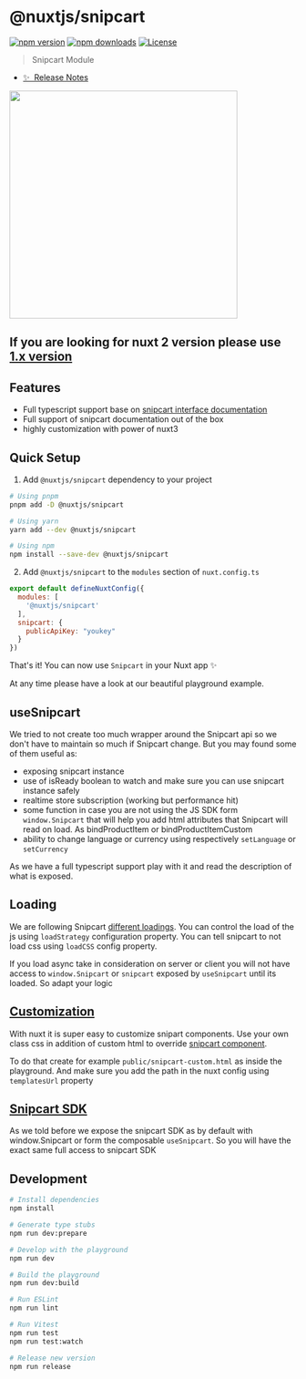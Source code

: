 # @nuxtjs/snipcart

[![npm version][npm-version-src]][npm-version-href]
[![npm downloads][npm-downloads-src]][npm-downloads-href]
[![License][license-src]][license-href]


> Snipcart Module

- [✨ &nbsp;Release Notes](/CHANGELOG.md)

<img src="https://user-images.githubusercontent.com/11556276/216852510-d80ebd68-c93d-4f0a-9495-f0400fc10d51.png" width="400" />

## If you are looking for nuxt 2 version please use [1.x version](https://github.com/nuxt-community/snipcart-module/blob/master/README.md)

## Features

- Full typescript support base on [snipcart interface documentation](https://docs.snipcart.com/v3/sdk/reference)
- Full support of snipcart documentation out of the box
- highly customization with power of nuxt3

## Quick Setup

1. Add `@nuxtjs/snipcart` dependency to your project

```bash
# Using pnpm
pnpm add -D @nuxtjs/snipcart

# Using yarn
yarn add --dev @nuxtjs/snipcart

# Using npm
npm install --save-dev @nuxtjs/snipcart
```

2. Add `@nuxtjs/snipcart` to the `modules` section of `nuxt.config.ts`

```js
export default defineNuxtConfig({
  modules: [
    '@nuxtjs/snipcart'
  ],
  snipcart: {
    publicApiKey: "youkey"
  }
})
```

That's it! You can now use `Snipcart` in your Nuxt app ✨

At any time please have a look at our beautiful playground example.


## useSnipcart

We tried to not create too much wrapper around the Snipcart api so we don't have to maintain so much if Snipcart change. But you may found some of them useful as:
- exposing snipcart instance
- use of isReady boolean to watch and make sure you can use snipcart instance safely
- realtime store subscription (working but performance hit) 
- some function in case you are not using the JS SDK form `window.Snipcart` that will help you add html attributes that Snipcart will read on load. As bindProductItem or bindProductItemCustom
- ability to change language or currency using respectively `setLanguage` or `setCurrency`

As we have a full typescript support play with it and read the description of what is exposed.

## Loading

We are following Snipcart [different loadings](https://docs.snipcart.com/v3/setup/installation). You can control the load of the js using `loadStrategy` configuration property. You can tell snipcart to not load css using `loadCSS` config property.

If you load async take in consideration on server or client you will not have access to `window.Snipcart` or `snipcart` exposed by `useSnipcart` until its loaded. So adapt your logic

## [Customization](https://docs.snipcart.com/v3/setup/customization)

With nuxt it is super easy to customize snipart components. Use your own class css in addition of custom html to override [snipcart component](https://docs.snipcart.com/v3/themes/default/reference).

To do that create for example `public/snipcart-custom.html` as inside the playground. And make sure you add the path in the nuxt config using `templatesUrl` property

## [Snipcart SDK](https://docs.snipcart.com/v3/sdk/basics)

As we told before we expose the snipcart SDK as by default with window.Snipcart or form the composable `useSnipcart`. So you will have the exact same full access to snipcart SDK

## Development

```bash
# Install dependencies
npm install

# Generate type stubs
npm run dev:prepare

# Develop with the playground
npm run dev

# Build the playground
npm run dev:build

# Run ESLint
npm run lint

# Run Vitest
npm run test
npm run test:watch

# Release new version
npm run release
```
<!-- Badges -->
[npm-version-src]: https://img.shields.io/npm/v/@nuxtjs/snipcart/next.svg?style=flat&colorA=18181B&colorB=28CF8D
[npm-version-href]: https://npmjs.com/package/@nuxtjs/snipcart

[npm-downloads-src]: https://img.shields.io/npm/dm/@nuxtjs/snipcart.svg?style=flat&colorA=18181B&colorB=28CF8D
[npm-downloads-href]: https://npmjs.com/package/@nuxtjs/snipcart

[license-src]: https://img.shields.io/npm/l/@nuxtjs/snipcart.svg?style=flat&colorA=18181B&colorB=28CF8D
[license-href]: https://npmjs.com/package/@nuxtjs/snipcart
